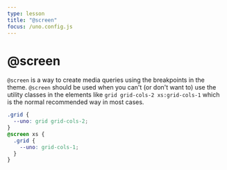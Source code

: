 ```yaml
---
type: lesson
title: "@screen"
focus: /uno.config.js
---
```


# @screen

`@screen` is a way to create media queries using the breakpoints in the theme. `@screen` should be used when you can't (or don't want to) use the utility classes in the elements like `grid grid-cols-2 xs:grid-cols-1` which is the normal recommended way in most cases.

```css
.grid {
  --uno: grid grid-cols-2;
}
@screen xs {
  .grid {
    --uno: grid-cols-1;
  }
}
```